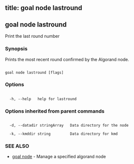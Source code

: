 title: goal node lastround
---
## goal node lastround



Print the last round number



### Synopsis



Prints the most recent round confirmed by the Algorand node.



```

goal node lastround [flags]

```



### Options



```

  -h, --help   help for lastround

```



### Options inherited from parent commands



```

  -d, --datadir stringArray   Data directory for the node

  -k, --kmddir string         Data directory for kmd

```



### SEE ALSO



* [goal node](../../node/node/)	 - Manage a specified algorand node



